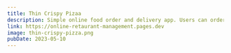 ```yaml
---
title: Thin Crispy Pizaa
description: Simple online food order and delivery app. Users can order food online and the shop owners get the order details on their WhatsApp. 
link: https://online-retaurant-management.pages.dev
image: thin-crispy-pizza.png
pubDate: 2023-05-10
---
```

